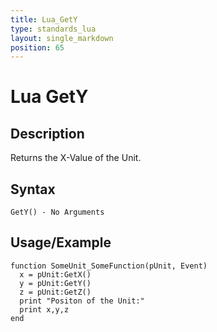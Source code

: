 ```yaml
---
title: Lua_GetY
type: standards_lua
layout: single_markdown
position: 65
---
```


# Lua GetY

## Description

Returns the X-Value of the Unit.

## Syntax

```
GetY() - No Arguments
```

## Usage/Example

```
function SomeUnit_SomeFunction(pUnit, Event) 
  x = pUnit:GetX() 
  y = pUnit:GetY()
  z = pUnit:GetZ()
  print "Positon of the Unit:"
  print x,y,z
end
```
